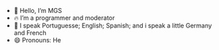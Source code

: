 - 👋 Hello, I’m MGS
- 🔥 I’m a programmer and moderator
- 📄 I speak Portuguesse; English; Spanish; and i speak a little Germany and French
- 😄 Pronouns: He

<!---
Miguelmgs/Miguelmgs is a ✨ special ✨ repository because its `README.md` (this file) appears on your GitHub profile.
You can click the Preview link to take a look at your changes.
--->
